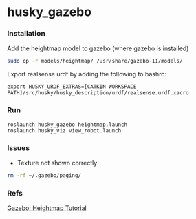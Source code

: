 husky_gazebo
=====

### Installation
Add the heightmap model to gazebo (where gazebo is installed)
```bash
sudo cp -r models/heightmap/ /usr/share/gazebo-11/models/
```
Export realsense urdf by adding the following to bashrc:
```
export HUSKY_URDF_EXTRAS=[CATKIN WORKSPACE PATH]/src/husky/husky_description/urdf/realsense.urdf.xacro
```

### Run
```
roslaunch husky_gazebo heightmap.launch
roslaunch husky_viz view_robot.launch
```

### Issues
* Texture not shown correctly
```bash
rm -rf ~/.gazebo/paging/
```

### Refs
[Gazebo: Heightmap Tutorial](https://vimeo.com/58409707)
